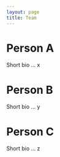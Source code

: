 ```yaml
---
layout: page
title: Team
---
```


# Person A

Short bio ...
x

# Person B

Short bio ...
y

# Person C

Short bio ...
z
